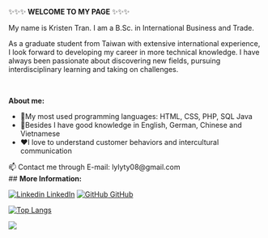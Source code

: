 ✨✨✨<strong> WELCOME TO MY PAGE</strong> ✨✨✨

<p> My name is Kristen Tran. I am a B.Sc. in International Business and Trade.

As a graduate student from Taiwan with extensive international experience, I look forward to developing my career in more technical knowledge. I have always been passionate about
discovering new fields, pursuing interdisciplinary learning and taking on challenges. </p> 
<br>

<strong>About me: </strong>
 <ul>
  <li>📘My most used programming languages: HTML, CSS, PHP, SQL Java </li>
  <li>📕Besides I have good knowledge in English, German, Chinese and Vietnamese</li>
  <li>❤️I love to understand customer behaviors and intercultural communication</li>

  </ul>
📫 Contact me through E-mail: lylyty08@gmail.com

<br>
## <strong> More Information: </strong> 

[![Linkedin](https://i.stack.imgur.com/gVE0j.png) LinkedIn](https://www.linkedin.com/in/kristenchen149/) [![GitHub](https://i.stack.imgur.com/tskMh.png) GitHub](https://github.com/kristen149/) 



[![Top Langs](https://github-readme-stats.vercel.app/api/top-langs/?username=kristen149)](https://github.com/kristen149/github-readme-stats) 



<a href="https://github.com/kristen149/User-Login-Signup">
  <!-- Change the `github-readme-stats.anuraghazra1.vercel.app` to `github-readme-stats.vercel.app`  -->
  <img align="center" src="https://github-readme-stats.anuraghazra1.vercel.app/api/pin/?username=kristen149&repo=User-Login-Signup&theme=tokyonight" />
</a>
